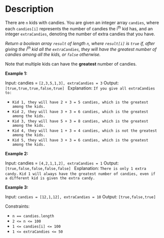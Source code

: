 # Description

There are `n` kids with candies. You are given an integer array `candies`, where each `candies[i]` represents the number of candies the i<sup>th</sup> kid has, and an integer `extraCandies`, denoting the number of extra candies that you have.

*Return a boolean array `result` of *length* `n`, where `result[i]` is `true` if, after giving the i<sup>th</sup> kid all the `extraCandies`, they will have the greatest number of candies among all the kids, or `false` otherwise.*

Note that multiple kids can have the **greatest** number of candies.

**Example 1:**

Input: candies = `[2,3,5,1,3], extraCandies = 3`
Output: `[true,true,true,false,true] `
Explanation: `If you give all extraCandies to:`

- `Kid 1, they will have 2 + 3 = 5 candies, which is the greatest among the kids.`
- `Kid 2, they will have 3 + 3 = 6 candies, which is the greatest among the kids.`
- `Kid 3, they will have 5 + 3 = 8 candies, which is the greatest among the kids.`
- `Kid 4, they will have 1 + 3 = 4 candies, which is not the greatest among the kids.`
- `Kid 5, they will have 3 + 3 = 6 candies, which is the greatest among the kids.`

**Example 2:**

Input: candies = `[4,2,1,1,2], extraCandies = 1`
Output: `[true,false,false,false,false] `
Explanation: `There is only 1 extra candy.`
`Kid 1 will always have the greatest number of candies, even if a different kid is given the extra candy.`

**Example 3:**

Input: `candies = [12,1,12], extraCandies = 10`
Output: `[true,false,true]`

Constraints:

- `n == candies.length`
- `2 <= n <= 100`
- `1 <= candies[i] <= 100`
- `1 <= extraCandies <= 50`
